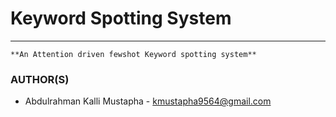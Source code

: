 # Keyword Spotting System
-----

`**An Attention driven fewshot Keyword spotting system**`


### AUTHOR(S)
- Abdulrahman Kalli Mustapha - kmustapha9564@gmail.com

